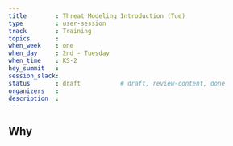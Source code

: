 ```yaml
---
title        : Threat Modeling Introduction (Tue)
type         : user-session
track        : Training
topics       : 
when_week    : one
when_day     : 2nd - Tuesday
when_time    : KS-2
hey_summit   :
session_slack:
status       : draft           # draft, review-content, done
organizers   :
description  : 
---
```


## Why

<!--Add intro-->
